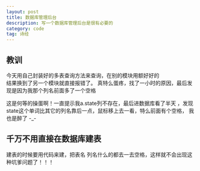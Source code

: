 ```yaml
---
layout: post
title: 数据库管理后台
description: 写一个数据库管理后台是很有必要的
category: code
tag: 诗经
---
```


## 教训
今天用自己封装好的多表查询方法来查询，在别的模块用额好好的  
结果换到了另一个模块就直接报错了。 
真特么蛋疼，找了一小时的原因，最后发现是因为我那个列名前面多了一个空格  

这是何等的操蛋啊！一直提示我a.state列不存在，最后进数据库看了半天 ，发现state这个单词比其它的列名靠后一点，鼠标移上去一看，特么前面有个空格， 我也是醉了 -_-  

## 千万不用直接在数据库建表  
建表的时候要用代码来建，把表名 列名什么的都去一去空格，这样就不会出现这种坑爹问题了！！！




[Dong David]: http://www.DongDavid.com  "Dong David"
